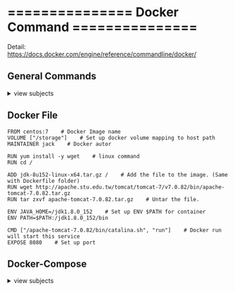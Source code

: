 # ===============  Docker Command  ===============  
Detail:  
https://docs.docker.com/engine/reference/commandline/docker/


## General Commands
<details>
<summary>view subjects</summary>

- Install Docker package
```shell
yum install -y docker
```

- Start Docker service
```shell
systemctl start docker
```

- Auto start Docker when reboot
```shell
systemctl enable docker
```

- Version check
```shell
docker -v
```

- Search the Docker image name from Docker hub
```shell
docker search [imageName] -f is-official=true
```

- Download the image
```shell
docker pull [imageName]
```

- List images in local
```shell
docker images
```

- Build Docker image, default will run the "Dockerfile".
```shell
docker build -t [imageName] . --no-cache
```

- Run a docker image and container's process will run up.
```shell
docker run [imageName]
```

- Mapping the host's storage path with docker container's storage path.
```shell
docker run -it -v /[hostPath]:/[containerPath] [imageName] /bin/bash
```

- Run the image and go in the container's terminal
```shell
docker run -it [imageName] /bin/bash
```

- Check all the Docker services
```shell
docker ps -a
```

- Enter the running container
```shell
docker exec [containerID] /bin/bash
```

- Exit and close the container
```shell
exit
```

- Remove the container/image.
```shell
docker rm -f [ContainerName]
docker rmi [IMAGE ID]
```

- Mapping host's port to container's port.
```shell
docker run -p 8080:8080 [imageName]
```

- Exit but container keep alive  
```ctrl + p``` + ```ctrl + q```

- Export/Import the Docker Image into a **.tar** (execute in host)
```shell
docker save -o [imageName.tar] [imageName]
docker load -i [imageName.tar]
```

- Export/Import the Docker container into a **.tar** (execute in container)
```shell
docker export [ContainerName] > [ContainerName.tar]
cat [ContainerName.tar] | docker import - [ImportContainerName.tar]
```

</details>


## Docker File
```
FROM centos:7    # Docker Image name
VOLUME ["/storage"]    # Set up docker volume mapping to host path
MAINTAINER jack    # Docker autor

RUN yum install -y wget    # linux command
RUN cd /

ADD jdk-8u152-linux-x64.tar.gz /    # Add the file to the image. (Same with Dockerfile folder)
RUN wget http://apache.stu.edu.tw/tomcat/tomcat-7/v7.0.82/bin/apache-tomcat-7.0.82.tar.gz
RUN tar zxvf apache-tomcat-7.0.82.tar.gz    # Untar the file.

ENV JAVA_HOME=/jdk1.8.0_152    # Set up ENV $PATH for container
ENV PATH=$PATH:/jdk1.8.0_152/bin

CMD ["/apache-tomcat-7.0.82/bin/catalina.sh", "run"]    # Docker run will start this service
EXPOSE 8080    # Set up port
```


## Docker-Compose
<details>
<summary>view subjects</summary>
Download package:  
wget https://github.com/docker/compose/releases/download/1.18.0/docker-compose-Linux-x86_64

- Run the **docker-compose.yml** file. (-d: run in background )
```shell
docker-compose up -d
```

- Check Docker Containers status.
```shell
docker-compose ps
```

- Stop all docker-compose's Containers.
```shell
docker-compose stop
```

- Delete all docker-compose's Containers.
```shell
docker-compose rm
```

</details>
